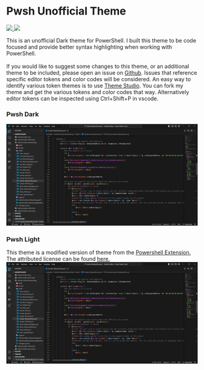 # Pwsh Unofficial Theme

<p align="Left">
    <a href="https://github.com/TheTaylorLee/pwsh-theme-unofficial">
        <img src="https://img.shields.io/github/last-commit/thetaylorlee/pwsh-theme-unofficial/master?logo=github&label=Github%20Last%20Commit&link=https%3A%2F%2Fmarketplace.visualstudio.com%2Fitems%3FitemName%3DTheTaylorLee.pwsh-theme-unofficial">
    </a>
    <a href="https://marketplace.visualstudio.com/items?itemName=TheTaylorLee.pwsh-theme-unofficial">
        <img src="https://img.shields.io/visual-studio-marketplace/i/TheTaylorLee.pwsh-theme-unofficial?logo=visual-studio&label=Marketplace%20Installs">
    </a>
</p>

This is an unofficial Dark theme for PowerShell. I built this theme to be code focused and provide better syntax highlighting when working with PowerShell.
<br></br>
If you would like to suggest some changes to this theme, or an additional theme to be included, please open an issue on [Github](https://github.com/TheTaylorLee/pwsh-theme-unofficial). Issues that reference specific editor tokens and color codes will be considered. An easy way to identify various token themes is to use [Theme Studio](https://themes.vscode.one/theme/TheTaylorLee/nrtbsad6). You can fork my theme and get the various tokens and color codes that way. Alternatively editor tokens can be inspected using Ctrl+Shift+P in vscode.

### Pwsh Dark
![preview](https://raw.githubusercontent.com/TheTaylorLee/pwsh-theme-unofficial/master/assets/pwshdark/themepreview.png)

### Pwsh Light
This theme is a modified version of theme from the [Powershell Extension.](https://github.com/PowerShell/vscode-powershell) The attributed license can be found [here.](https://github.com/TheTaylorLee/pwsh-theme-unofficial/blob/master/assets/pwshlight/License)
![preview](https://raw.githubusercontent.com/TheTaylorLee/pwsh-theme-unofficial/master/assets/themepreview.png)